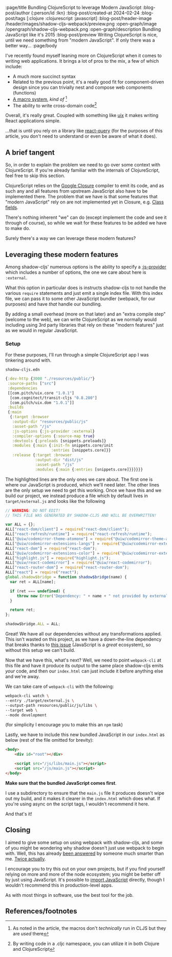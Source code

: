 :page/title Bundling ClojureScript to leverage Modern JavaScript
:blog-post/author {:person/id :lkn}
:blog-post/created-at 2024-02-24
:blog-post/tags [:clojure :clojurescript :javascript]
:blog-post/header-image /header/images/shadow-cljs-webpack/preview.png
:open-graph/image /opengraph/shadow-cljs-webpack.png
:open-graph/description Bundling JavaScript like it's 2015
:blog-post/preview
Writing ClojureScript is nice, until we need something from "modern JavaScript". If only there was a better way...
:page/body

I've recently found myself leaning more on ClojureScript when it comes to
writing web applications. It brings a lot of pros to the mix, a few of which
include:

- A much more succinct syntax
- Related to the previous point, it's a really good fit for component-driven
  design since you can trivially nest and compose web components (functions)
- [A macro system](https://code.thheller.com/blog/shadow-cljs/2019/10/12/clojurescript-macros.html), _kind of_ [^1] 
- The ability to write cross-domain code[^2] 

Overall, it's really great. Coupled with something like
[uix](https://github.com/pitch-io/uix) it makes writing React applications
simple.

...that is until you rely on a library like
[react-query](https://tanstack.com/query/latest/docs/framework/react/overview)
(for the purposes of this article, you don't need to understand or even be aware
of what it does).

## A brief tangent

So, in order to explain the problem we need to go over some context with
ClojureScript. If you're already familiar with the internals of ClojureScript,
feel free to skip this section.

ClojureScript relies on the [Google
Closure](https://developers.google.com/closure/compiler/) compiler to emit its
code, and as such any and all features from upstream JavaScript also have to be
implemented there. The problem that we have is that some features that "modern
JavaScript" rely on are not implemented yet in Closure, e.g. [Class
fields](https://github.com/google/closure-compiler/issues/2731).

There's nothing inherent "we" can do (except implement the code and see it
through of course), so while we wait for these features to be added we have to
make do.

Surely there's a way we can leverage these modern features?

## Leveraging these modern features

Among shadow-cljs' numerous options is the ability to specify a
[:js-provider](https://shadow-cljs.github.io/docs/UsersGuide.html#js-provider)
which includes a number of options, the one we care about here is `:external`.

What this option in particular does is instructs shadow-cljs to not handle the
various `require` statements and just emit a single index file. With this index
file, we can pass it to some other JavaScript bundler (webpack, for our
purposes) and have _that_ handle our bundling.

By adding a small overhead (more on that later) and an "extra compile step"
(welcome to the web), we can write ClojureScript as we normally would including
using 3rd party libraries that rely on these "modern features" just as we would
in regular JavaScript.

### Setup

For these purposes, I'll run through a simple ClojureScript app I was tinkering
around with.

`shadow-cljs.edn`
```clojure {data-line="10,12-13"}
{:dev-http {3000 "./resources/public/"}
 :source-paths ["src"]
 :dependencies
 [[com.pitch/uix.core "1.0.1"]
  [com.cognitect/transit-cljs "0.8.280"]
  [com.pitch/uix.dom "1.0.1"]]
 :builds
 {:main
  {:target :browser
   :output-dir "resources/public/js"
   :asset-path "/js"
   :js-options {:js-provider :external}
   :compiler-options {:source-map true}
   :devtools {:preloads [snippets.preloads]}
   :modules {:main {:init-fn snippets.core/init
                    :entries [snippets.core]}}
   :release {:target :browser
             :output-dir "dist/js"
             :asset-path "/js"
             :modules {:main {:entries [snippets.core]}}}}}}
```

The highlighted lines are the only ones we care about. The first one is where
our JavaScript is produced, which we'll need later. The other lines are the only
setup we need to get this working. Once we have this and we build our project,
we instead produce a file which by default lives in `target/external.js` and
looks like the following

```javascript
// WARNING: DO NOT EDIT!
// THIS FILE WAS GENERATED BY SHADOW-CLJS AND WILL BE OVERWRITTEN!

var ALL = {};
ALL["react-dom/client"] = require("react-dom/client");
ALL["react-refresh/runtime"] = require("react-refresh/runtime");
ALL["@uiw/codemirror-theme-atomone"] = require("@uiw/codemirror-theme-atomone");
ALL["@uiw/codemirror-extensions-langs"] = require("@uiw/codemirror-extensions-langs");
ALL["react-dom"] = require("react-dom");
ALL["@uiw/codemirror-extensions-color"] = require("@uiw/codemirror-extensions-color");
ALL["highlight.js"] = require("highlight.js");
ALL["@uiw/react-codemirror"] = require("@uiw/react-codemirror");
ALL["react-router-dom"] = require("react-router-dom");
ALL["react"] = require("react");
global.shadow$bridge = function shadow$bridge(name) {
  var ret = ALL[name];

  if (ret === undefined) {
     throw new Error("Dependency: " + name + " not provided by external JS. Do you maybe need a recompile?");
  }

  return ret;
};

shadow$bridge.ALL = ALL;
```

Great! We have all our dependencies without any transformations applied. This
isn't wasted on this project, as we have a down-the-line dependency that breaks
thanks to [this issue](https://github.com/lezer-parser/php/issues/3) (JavaScript
is a _great_ ecosystem), so without this setup we can't build.

Now that we have this, what's next? Well, we need to point `webpack-cli` at this
file and have it produce its output to the same place shadow-cljs emits _your_
code, and then our `index.html` can just include it before anything else and
we're away.

We can take care of `webpack-cli` with the following:

```sh {.command-line .no-line-numbers data-continuation-str="\"}
webpack-cli watch \
--entry ./target/external.js \
--output-path resources/public/js/libs \
--target web \
--mode development
```

(for simplicity I encourage you to make this an `npm` task)

Lastly, we have to include this new bundled JavaScript in our `index.html` as below (rest of the file omitted for brevity):

```html
<body>
    <div id="root"></div>

    <script src="/js/libs/main.js"></script>
    <script src="/js/main.js"></script>
</body>
```

**Make sure that the bundled JavaScript comes first**. 

I use a subdirectory to ensure that the `main.js` file it produces doesn't wipe
out my build, and it makes it clearer in the `index.html` which does what. If
you're using async on the script tags, I wouldn't recommend it here.

And that's it!

## Closing

I aimed to give some setup on using webpack with shadow-cljs, and some of you
might be wondering why shadow doesn't just use webpack to begin with. Well, this
has already [been
answered](https://code.thheller.com/blog/shadow-cljs/2018/06/15/why-not-webpack.html)
by someone much smarter than me. [Twice
actually](https://code.thheller.com/blog/shadow-cljs/2020/05/08/how-about-webpack-now.html).

I encourage you to try this out on your own projects, but if you find yourself
relying on more and more of the node ecosystem; you might be better off by just
using JavaScript. It's possible to [import
JavaScript](https://shadow-cljs.github.io/docs/UsersGuide.html#classpath-js)
directly, though I wouldn't recommend this in production-level apps.

As with most things in software, use the best tool for the job.

## References/footnotes

[^1]: As noted in the article, the macros don't _technically_ run in CLJS but they are _used_ there
[^2]: By writing code in a .cljc namespace, you can utilize it in both Clojure and ClojureScript
